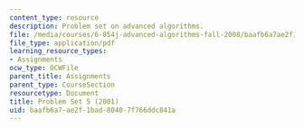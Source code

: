 ```yaml
---
content_type: resource
description: Problem set on advanced algorithms.
file: /media/courses/6-854j-advanced-algorithms-fall-2008/baafb6a7ae2f1bad80407f766ddc841a_homework5.pdf
file_type: application/pdf
learning_resource_types:
- Assignments
ocw_type: OCWFile
parent_title: Assignments
parent_type: CourseSection
resourcetype: Document
title: Problem Set 5 (2001)
uid: baafb6a7-ae2f-1bad-8040-7f766ddc841a
---
```

